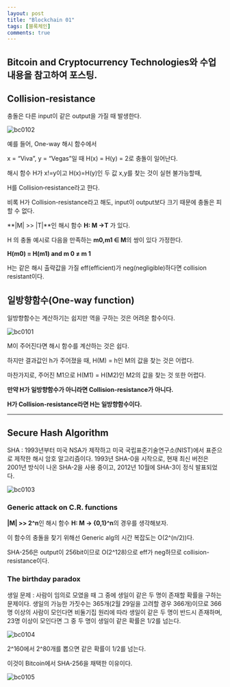 ```yaml
---
layout: post
title: "Blockchain 01"
tags: [블록체인]
comments: true
---
```


Bitcoin and Cryptocurrency Technologies와 수업 내용을 참고하여 포스팅.
-------------------------------------------




## Collision‐resistance

충돌은 다른 input이 같은 output을 가질 때 발생한다.

![bc0102](https://user-images.githubusercontent.com/26412908/65367800-527fcb00-dc72-11e9-8609-f93a3291e3ce.PNG)

예를 들어, One-way 해시 함수에서 

x = “Viva”, y = “Vegas”일 때 H(x) = H(y) = 2로 충돌이 일어난다.


해시 함수 H가 x!=y이고 H(x)=H(y)인 두 값 x,y를 찾는 것이 실현 불가능할때,

H를 Collision‐resistance라고 한다.


비록 H가 Collision-resistance라고 해도, input이 output보다 크기 때문에 충돌은 피할 수 없다.

**|M| >> |T|**인 해시 함수 **H: M →T** 가 있다.

H 의 충돌 예시로 다음을 만족하는  **m0,m1 ∈ M**의  쌍이 있다 가정한다.

 **H(m0) = H(m1) and m 0 ≠ m 1**


H는 같은 해시 출략값을 가질 eff(efficient)가 neg(negligible)하다면 collision resistant이다.


## 일방향함수(One-way function)


일방향함수는 계산하기는 쉽지만 역을 구하는 것은 어려운 함수이다.

![bc0101](https://user-images.githubusercontent.com/26412908/65367799-527fcb00-dc72-11e9-96f7-859a70df95b9.PNG)

M이 주어진다면 해시 함수를 계산하는 것은 쉽다.

하지만 결과값인 h가 주어졌을 때,  H(M) = h인 M의 값을 찾는 것은 어렵다.

마찬가지로, 주어진 M1으로 H(M1) = H(M2)인 M2의 값을 찾는 것 또한 어렵다.


**만약 H가 일방향함수가 아니라면 Collision-resistance가 아니다.**

**H가 Collision-resistance라면 H는 일방향함수이다.**

-------------------------------------------------


## Secure Hash Algorithm

SHA
: 1993년부터 미국 NSA가 제작하고 미국 국립표준기술연구소(NIST)에서 표준으로 제작한 해시 암호 알고리즘이다. 1993년 SHA-0을 시작으로, 현재 최신 버전은 2001년 방식이 나온 SHA-2을 사용 중이고, 2012년 10월에 SHA-3이 정식 발표되었다. 

![bc0103](https://user-images.githubusercontent.com/26412908/65367802-527fcb00-dc72-11e9-80b6-b53a363ec11b.PNG)


### Generic attack on C.R. functions

**|M| >> 2^n**인 해시 함수 **H: M → {0,1}^n**의 경우를 생각해보자.

이 함수의 충돌을 찾기 위해선 Generic alg의 시간 복잡도는 O(2^(n/2))다.

SHA-256은 output이 256bit이므로 O(2^128)으로 eff가 neg하므로 collision-resistance이다.


### The birthday paradox

생일 문제
: 사람이 임의로 모였을 때 그 중에 생일이 같은 두 명이 존재할 확률을 구하는 문제이다. 생일의 가능한 가짓수는 365개(2월 29일을 고려할 경우 366개)이므로 366명 이상의 사람이 모인다면 비둘기집 원리에 따라 생일이 같은 두 명이 반드시 존재하며, 23명 이상이 모인다면 그 중 두 명이 생일이 같은 확률은 1/2를 넘는다.


![bc0104](https://user-images.githubusercontent.com/26412908/65367803-527fcb00-dc72-11e9-8758-e2f496a0f2ea.jpg)

2^160에서 2^80개를 뽑으면 같은 확률이 1/2를 넘는다.

이것이 Bitcoin에서 SHA-256을 채택한 이유이다.

![bc0105](https://user-images.githubusercontent.com/26412908/65367804-53186180-dc72-11e9-8ca5-19edf07542de.PNG)



